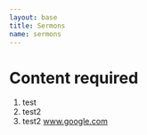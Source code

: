 ```yaml
---
layout: base
title: Sermons
name: sermons
---
```

Content required
=======
1. test
2. test2
3. test2 www.google.com
